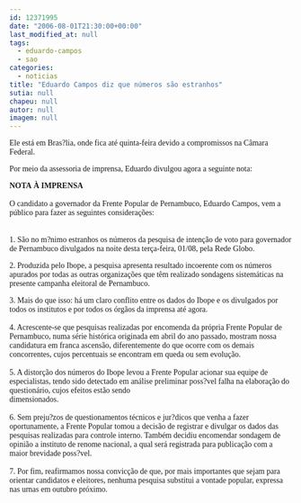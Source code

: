 ```yaml
---
id: 12371995
date: "2006-08-01T21:30:00+00:00"
last_modified_at: null
tags:
  - eduardo-campos
  - sao
categories:
  - noticias
title: "Eduardo Campos diz que números são estranhos"
sutia: null
chapeu: null
autor: null
imagem: null
---
```

<p><P><FONT face=Verdana>Ele está em Bras?lia, onde fica até quinta-feira devido a compromissos na Câmara Federal. </FONT></P></p>
<p><P><FONT face=Verdana>Por meio da assessoria de imprensa,&nbsp;Eduardo divulgou agora a seguinte nota:</FONT></P></p>
<p><P><FONT face=Verdana><STRONG>NOTA&nbsp;À IMPRENSA</STRONG><BR><BR>O candidato a governador da Frente Popular de Pernambuco, Eduardo Campos, vem a público para fazer as seguintes considerações:<BR><BR><BR>1. São no m?nimo estranhos os números da pesquisa de intenção de voto&nbsp;para governador de Pernambuco divulgados na noite desta terça-feira, 01/08, pela Rede Globo.<BR></P></FONT><FONT face=Verdana></FONT></p>
<p><P><FONT face=Verdana>2. Produzida pelo Ibope, a pesquisa apresenta resultado incoerente com os números apurados por todas as outras organizações que têm realizado&nbsp;sondagens sistemáticas na presente campanha eleitoral de Pernambuco.<BR></FONT><FONT face=Verdana></FONT></P></p>
<p><P><FONT face=Verdana>3. Mais do que isso: há um claro conflito entre os dados do Ibope e os divulgados por todos os institutos e por todos os órgãos da imprensa até agora.<BR><BR>4. Acrescente-se que pesquisas realizadas por encomenda da própria Frente Popular de Pernambuco, numa série histórica originada em abril do ano passado, mostram nossa candidatura em franca ascensão, diferentemente do que&nbsp;ocorre com os demais concorrentes, cujos percentuais se encontram em queda&nbsp;ou sem evolução.<BR><BR>5. A distorção dos números do Ibope levou a Frente Popular acionar sua equipe de especialistas, tendo sido detectado em análise preliminar poss?vel&nbsp;falha na elaboração do questionário, cujos efeitos estão sendo<BR>dimensionados.<BR><BR>6. Sem preju?zos de questionamentos técnicos e jur?dicos que venha a fazer oportunamente, a Frente Popular tomou a decisão de registrar e&nbsp;divulgar os dados das pesquisas realizadas para controle interno. Também&nbsp;decidiu encomendar sondagem de opinião a instituto de renome nacional, a&nbsp;qual será registrada para publicação com a maior brevidade poss?vel.<BR><BR>7. Por fim, reafirmamos nossa convicção de que, por mais importantes que sejam para orientar candidatos e eleitores, nenhuma pesquisa substitui a&nbsp;vontade popular, expressa nas urnas em outubro próximo.<BR><BR><BR></P></FONT> </p>
